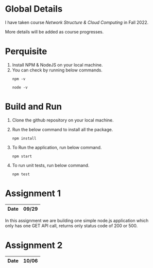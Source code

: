 # Global Details
I have taken course *Network Structure & Cloud Computing* in Fall 2022.

More details will be added as course progresses.

# Perquisite
1. Install NPM  & NodeJS on your local machine.
2. You can check by running below commands.
   ````
   npm -v
   ````
   ````
   node -v
   ````
# Build and Run
1. Clone the github repository on your local machine.
   
2. Run the below command to install all the package.
    ````
   npm install
    ````
3. To Run the application, run below command.
   ````
   npm start
   ````
4. To run unit tests, run below command.
   ````
   npm test
   ````
# Assignment 1
|Date|09/29|
|-|-|
In this assignment we are building one simple node.js application which only has one GET API call, returns only status code of 200 or 500.

# Assignment 2
|Date|10/06|
|-|-|

